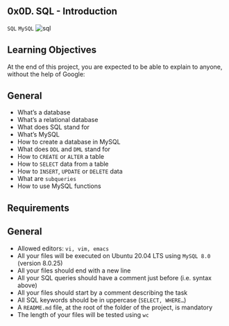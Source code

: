 ## 0x0D. SQL - Introduction
`SQL` `MySQL`
![sql](https://github.com/Egbuta-Godslove/alx-higher_level_programming/assets/118941659/f2fa2267-239b-41df-9b4d-9a57cacf9829)
## Learning Objectives
At the end of this project, you are expected to be able to explain to anyone, without the help of Google:

## General
* What’s a database
* What’s a relational database
* What does SQL stand for
* What’s MySQL
* How to create a database in MySQL
* What does `DDL` and `DML` stand for
* How to `CREATE` or `ALTER` a table
* How to `SELECT` data from a table
* How to `INSERT`, `UPDATE` or `DELETE` data
* What are `subqueries`
* How to use MySQL functions

## Requirements
## General
* Allowed editors: `vi, vim, emacs`
* All your files will be executed on Ubuntu 20.04 LTS using `MySQL 8.0` (version 8.0.25)
* All your files should end with a new line
* All your SQL queries should have a comment just before (i.e. syntax above)
* All your files should start by a comment describing the task
* All SQL keywords should be in uppercase (`SELECT, WHERE…`)
* A `README.md` file, at the root of the folder of the project, is mandatory
* The length of your files will be tested using `wc`
